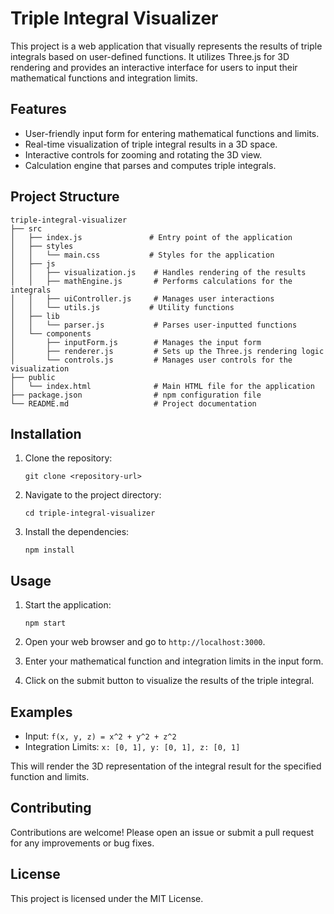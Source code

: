 # Triple Integral Visualizer

This project is a web application that visually represents the results of triple integrals based on user-defined functions. It utilizes Three.js for 3D rendering and provides an interactive interface for users to input their mathematical functions and integration limits.

## Features

- User-friendly input form for entering mathematical functions and limits.
- Real-time visualization of triple integral results in a 3D space.
- Interactive controls for zooming and rotating the 3D view.
- Calculation engine that parses and computes triple integrals.

## Project Structure

```
triple-integral-visualizer
├── src
│   ├── index.js               # Entry point of the application
│   ├── styles
│   │   └── main.css           # Styles for the application
│   ├── js
│   │   ├── visualization.js    # Handles rendering of the results
│   │   ├── mathEngine.js       # Performs calculations for the integrals
│   │   ├── uiController.js     # Manages user interactions
│   │   └── utils.js           # Utility functions
│   ├── lib
│   │   └── parser.js           # Parses user-inputted functions
│   └── components
│       ├── inputForm.js        # Manages the input form
│       ├── renderer.js         # Sets up the Three.js rendering logic
│       └── controls.js         # Manages user controls for the visualization
├── public
│   └── index.html              # Main HTML file for the application
├── package.json                # npm configuration file
└── README.md                   # Project documentation
```

## Installation

1. Clone the repository:
   ```
   git clone <repository-url>
   ```

2. Navigate to the project directory:
   ```
   cd triple-integral-visualizer
   ```

3. Install the dependencies:
   ```
   npm install
   ```

## Usage

1. Start the application:
   ```
   npm start
   ```

2. Open your web browser and go to `http://localhost:3000`.

3. Enter your mathematical function and integration limits in the input form.

4. Click on the submit button to visualize the results of the triple integral.

## Examples

- Input: `f(x, y, z) = x^2 + y^2 + z^2`
- Integration Limits: `x: [0, 1], y: [0, 1], z: [0, 1]`

This will render the 3D representation of the integral result for the specified function and limits.

## Contributing

Contributions are welcome! Please open an issue or submit a pull request for any improvements or bug fixes.

## License

This project is licensed under the MIT License.